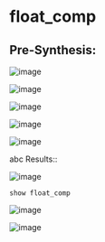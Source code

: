 # float_comp

## Pre-Synthesis:
![image](https://github.com/DineshVenkatG/float_comp/assets/99543009/20b6fbc9-373b-4aab-9cc4-fecaf7d5cee5)


![image](https://github.com/DineshVenkatG/float_comp/assets/99543009/577297c9-314c-4467-8418-705cf3998ce4)


![image](https://github.com/DineshVenkatG/float_comp/assets/99543009/602aa7cb-4b2d-421c-937f-682a055861c3)


![image](https://github.com/DineshVenkatG/float_comp/assets/99543009/cb83e1a2-5acc-4af3-b692-505fb45dedf0)


![image](https://github.com/DineshVenkatG/float_comp/assets/99543009/b815fb8b-2261-4605-98a1-42a83c9bf5a5)

abc Results::   

![image](https://github.com/DineshVenkatG/float_comp/assets/99543009/4edf41dd-4f23-482c-87b7-b51aee2607e7)

```show float_comp```

![image](https://github.com/DineshVenkatG/float_comp/assets/99543009/b969761d-f2b3-4726-80f7-1538ad58f79b)


![image](https://github.com/DineshVenkatG/float_comp/assets/99543009/1552cca1-1758-4f3b-98e7-4b3f0b5b643c)
